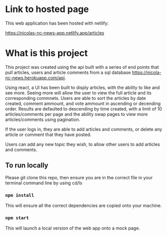 # Link to hosted page

This web application has been hosted with netlify:

https://nicolas-nc-news-app.netlify.app/articles

# What is this project

This project was created using the api built with a series of end points that pull articles, users and article comments from a sql database https://nicola-nc-news.herokuapp.com/api.

Using react, a UI has been built to disply articles, with the ability to like and see more. Seeing more will allow the user to view the full article and its corresponding commnets. Users are able to sort the articles by date created, comment ammount, and vote ammount in ascending or decending order. Results are defaulted to descending by time created, with a limit of 10 articles/comments per page and the ability swap pages to view more articles/comments using pagination.

If the user logs in, they are able to add articles and comments, or delete any article or comment that they have posted.

Users can add any new topic they wish, to allow other users to add articles and comments.

## To run locally

Please git clone this repo, then ensure you are in the correct file in your terminal command line by using cd/ls

### `npm install`

This will ensure all the correct dependencies are copied onto your machine.

### `npm start`

This will launch a local version of the web app onto a mock page.
